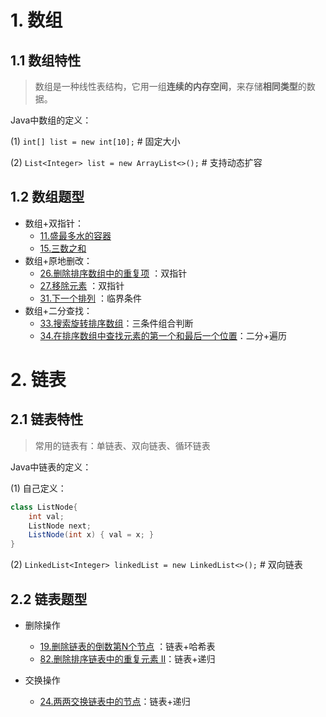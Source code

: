 
# 1. 数组
## 1.1 数组特性
>数组是一种线性表结构，它用一组**连续的内存空间**，来存储**相同类型**的数据。

Java中数组的定义：

(1) `int[] list = new int[10];` # 固定大小

(2) `List<Integer> list = new ArrayList<>();` # 支持动态扩容

## 1.2 数组题型
- 数组+双指针：
  - [11.盛最多水的容器](https://leetcode-cn.com/problems/container-with-most-water) 
  - [15.三数之和](https://leetcode-cn.com/problems/3sum) 
- 数组+原地删改：
  - [26.删除排序数组中的重复项](https://leetcode-cn.com/problems/remove-duplicates-from-sorted-array) ：双指针
  - [27.移除元素](https://leetcode-cn.com/problems/remove-element) ：双指针
  - [31.下一个排列](https://leetcode-cn.com/problems/next-permutation) ：临界条件
- 数组+二分查找：
  - [33.搜索旋转排序数组](https://leetcode-cn.com/problems/search-in-rotated-sorted-array/)：三条件组合判断
  - [34.在排序数组中查找元素的第一个和最后一个位置](https://leetcode-cn.com/problems/find-first-and-last-position-of-element-in-sorted-array/)：二分+遍历

# 2. 链表
## 2.1 链表特性
>常用的链表有：单链表、双向链表、循环链表

Java中链表的定义：

(1) 自己定义：
```java
class ListNode{
    int val;
    ListNode next;
    ListNode(int x) { val = x; }
}
```

(2) `LinkedList<Integer> linkedList = new LinkedList<>();` # 双向链表

## 2.2 链表题型
- 删除操作
  - [19.删除链表的倒数第N个节点](https://leetcode-cn.com/problems/remove-nth-node-from-end-of-list/) ：链表+哈希表
  - [82.删除排序链表中的重复元素 II](https://leetcode-cn.com/problems/remove-duplicates-from-sorted-list-ii/)：链表+递归

- 交换操作
  - [24.两两交换链表中的节点](https://leetcode-cn.com/problems/swap-nodes-in-pairs/description/)：链表+递归
